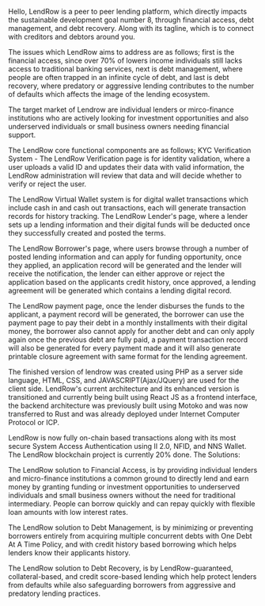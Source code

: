 Hello, LendRow is a peer to peer lending platform, which directly impacts the sustainable development goal number 8, through financial access, debt management, and debt recovery. Along with its tagline, which is to connect with creditors and debtors around you.

The issues which LendRow aims to address are as follows;
first is the financial access, since over 70% of lowers income individuals still lacks access to traditional banking services,
next is debt management, where people are often trapped in an infinite cycle of debt,
and last is debt recovery, where predatory or aggressive lending contributes to the number of defaults which affects the image of the lending ecosystem.

The target market of Lendrow are individual lenders or mirco-finance institutions who are actively looking for investment opportunities and also underserved individuals or small business owners needing financial support.

The LendRow core functional components are as follows;
KYC Verification System - The LendRow Verification page is for identity validation, where a user uploads a valid ID and updates their data with valid information, the LendRow administration will review that data and will decide whether to verify or reject the user.

The LendRow Virtual Wallet system is for digital wallet transactions which include cash in and cash out transactions, each will generate transaction records for history tracking. The LendRow Lender's page, where a lender sets up a lending information and their digital funds will be deducted once they successfully created and posted the terms.

The LendRow Borrower's page, where users browse through a number of posted lending information and can apply for funding opportunity, once they applied, an application  record will be generated and the lender will receive the notification, the lender can either approve or reject the application based on the applicants credit history, once approved, a lending agreement will be generated which contains a lending digital record.

The LendRow payment page, once the lender disburses the funds to the applicant, a payment record will be generated, the borrower can use the payment page to pay their debt in a monthly installments with their digital money, the borrower also cannot apply for another debt and can only apply again once the previous debt are fully paid, a payment transaction record will also be generated for every payment made and it will also generate printable closure agreement with same format for the lending agreement.

The finished version of lendrow was created using PHP as a server side language, HTML, CSS, and JAVASCRIPT(Ajax/JQuery) are used for the client side. LendRow's current architecture and its enhanced version is transitioned and currently being built using React JS as a frontend interface, the backend architecture was previously built using Motoko and was now transferred to Rust and was already deployed under Internet Computer Protocol or ICP. 

LendRow is now fully on-chain based transactions along with its most secure System Access Authentication using II 2.0, NFID, and NNS Wallet. The LendRow blockchain project is currently 20% done.
The Solutions:

The LendRow solution to Financial Access, is by providing individual lenders and micro-finance institutions a common ground to directly lend and earn money by granting funding or investment opportunities to underserved individuals and small business owners without the need for traditional intermediary. People can borrow quickly and can repay quickly with flexible loan amounts with low interest rates.

The LendRow solution to Debt Management, is by minimizing or preventing borrowers entirely from acquiring multiple concurrent debts with One Debt At A Time Policy, and with credit history based borrowing which helps lenders know their applicants history.

The LendRow solution to Debt Recovery, is by LendRow-guaranteed, collateral-based, and credit score-based lending which help protect lenders from defaults while also safeguarding borrowers from aggressive and predatory lending practices.
